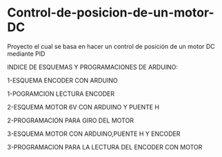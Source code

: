 # Control-de-posicion-de-un-motor-DC
 Proyecto el cual se basa en hacer un control de posición de un motor DC mediante PID
 
 
  INDICE DE ESQUEMAS Y PROGRAMACIONES DE ARDUINO:
    
   
  1-ESQUEMA  ENCODER CON ARDUINO   
  
  1-POGRAMCION LECTURA ENCODER 
  
  
  2-ESQUEMA MOTOR 6V CON ARDUINO Y PUENTE H 
   
  2-PROGRAMACION PARA GIRO DEL MOTOR  
  
  
  3-ESQUEMA MOTOR CON ARDUINO,PUENTE H Y ENCODER
  
  3-PROGRAMACION PARA LA LECTURA DEL ENCODER CON MOTOR
